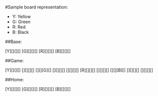 #Sample board representation:

- Y: Yellow
- G: Green
- R: Red
- B: Black

##Base:
<!-- Base position
0       3  4      7 8      11  12    15 -->
[Y][][][] [G][][][] [R][][][] [B][][][]

##Game:
<!-- Start positions
16                     26                      36                      46                  55 -->
[Y][][][] [][][][] [][][G][] [][][][] [][][][] [R][][][] [][][][] [][][B][] [][][][] [][][][]

##Home:
<!-- Home positions
56        60        64        68     71 --> 
[Y][][][] [G][][][] [R][][][] [B][][][]
